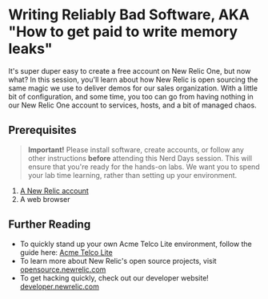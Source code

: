 # Writing Reliably Bad Software, AKA "How to get paid to write memory leaks"

It's super duper easy to create a free account on New Relic One, but now what? In this session, you'll learn about how New Relic is open sourcing the same magic we use to deliver demos for our sales organization. With a little bit of configuration, and some time, you too can go from having nothing in our New Relic One account to services, hosts, and a bit of managed chaos.

## Prerequisites

> **Important!** Please install software, create accounts, or follow any other instructions **before** attending this Nerd Days session. This will ensure that you're ready for the hands-on labs. We want you to spend your lab time learning, rather than setting up your environment.

1. [A New Relic account](https://newrelic.com/signup)
2. A web browser

## Further Reading

- To quickly stand up your own Acme Telco Lite environment, follow the guide here: [Acme Telco Lite](https://github.com/newrelic/demo-deployer/tree/main/documentation/tutorial/user_stories/AcmeTelcoLite)
- To learn more about New Relic's open source projects, visit [opensource.newrelic.com](https://opensource.newrelic.com/)
- To get hacking quickly, check out our developer website! [developer.newrelic.com](https://developer.newrelic.com/)

